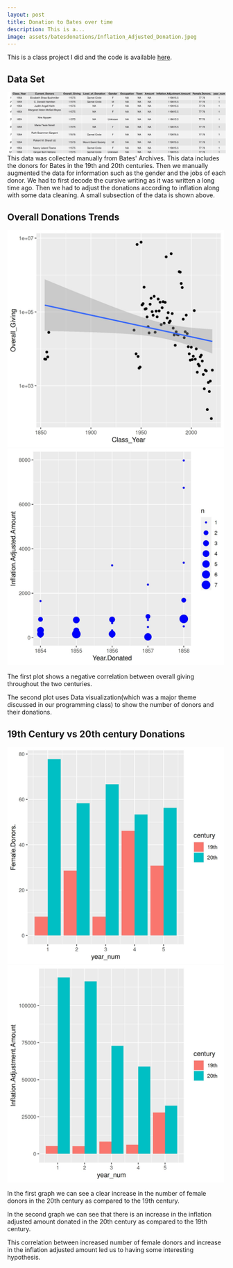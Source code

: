 ```yaml
---
layout: post
title: Donation to Bates over time
description: This is a...
image: assets/batesdonations/Inflation_Adjusted_Donation.jpeg
---
```

This is a class project I did and the code is available [here](https://github.com/khagolim/Archives-Data-Analysis-Project).

## Data Set
![Dataframe](/assets/batesdonations/Data_set.jpeg)
This data was collected manually from Bates' Archives. This data includes the donors for Bates in the 19th and 20th centuries. Then we manually augmented the data for information such as the gender and the jobs of each donor. We had to first decode the cursive writing as it was written a long time ago. Then we had to adjust the donations according to inflation along with some data cleaning. A small subsection of the data is shown above.

## Overall Donations Trends
<!-- ![Dataframe](/assets/batesdonations/Total_Donations_vs_CLass_Year.jpeg) -->
<img src="/assets/batesdonations/Total_Donations_vs_CLass_Year.jpeg" alt="" width="500" height="500"/>
<!-- ![Dataframe](/assets/batesdonations/Inflation_Adjusted_Donation.jpeg) -->
<img src="/assets/batesdonations/Inflation_Adjusted_Donation.jpeg" alt="" width="500" height="500"/>

The first plot shows a negative correlation between overall giving throughout the two centuries.

The second plot uses Data visualization(which was a major theme discussed in our programming class) to show the number of donors and their donations.

## 19th Century vs 20th century Donations
<!-- ![Dataframe](/assets/batesdonations/Female_Donors_19th_vs_20th_Century.jpeg) -->
<img src="/assets/batesdonations/Female_Donors_19th_vs_20th_Century.jpeg" alt="" width="500" height="500"/>
<!-- ![Dataframe](/assets/batesdonations/Total_Donations_19th_vs_20th_Century.jpeg) -->
<img src="/assets/batesdonations/Total_Donations_19th_vs_20th_Century.jpeg" alt="" width="500" height="500"/>

In the first graph we can see a clear increase in the number of female donors in the 20th century as compared to the 19th century.

In the second graph we can see that there is an increase in the inflation adjusted amount donated in the 20th century as compared to the 19th century.

This correlation between increased number of female donors and increase in the inflation adjusted amount led us to having some interesting hypothesis.
